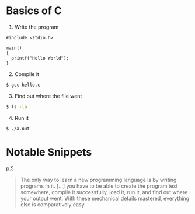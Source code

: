 # Basics of C

1. Write the program
```
#include <stdio.h>

main() 
{
  printf("Hello World");
}
```

2. Compile it
```zsh
$ gcc hello.c
```

3. Find out where the file went
```zsh
$ ls -la
```

4. Run it
```zsh
$ ./a.out
```

# Notable Snippets

p.5

> The only way to learn a new programming language is by writing programs in it.
[...] you have to be able to create the program text somewhere, compile it
successfully, load it, run it, and find out where your output went. With these
mechanical details mastered, everything else is comparatively easy.